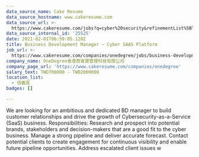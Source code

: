 ```yaml
---
data_source_name: Cake Resume
data_source_hostname: www.cakeresume.com
data_source_url: >-
  https://www.cakeresume.com/jobs?q=cyber%20security&refinementList%5Blang_name%5D%5B0%5D=English&refinementList%5Bsalary_type%5D=per_year&range%5Bsalary_range%5D%5Bmin%5D=1000000
data_source_internal_id: '25525'
date: 2021-02-01T06:50:05.128Z
title: Business Development Manager – Cyber SAAS Platform
job_url: >-
  https://www.cakeresume.com/companies/onedegree/jobs/business-development-manager-cyber-saas-platform
company_name: OneDegree香港商甯寶管理科技有限公司
company_page_url: 'https://www.cakeresume.com/companies/onedegree'
salary_text: TWD700000 - TWD2000000
location_list:
  - 信義區
badges: []

---
```


We are looking for an ambitious and dedicated BD manager to build customer relationships and drive the growth of Cybersecurity-as-a-Service (SaaS) business. Responsibilities: Research and prospect into potential brands, stakeholders and decision-makers that are a good fit to the cyber business. Manage a strong pipeline and deliver accurate forecast. Contact potential clients to create engagement for continuous visibility and enable future pipeline opportunities. Address escalated client issues w